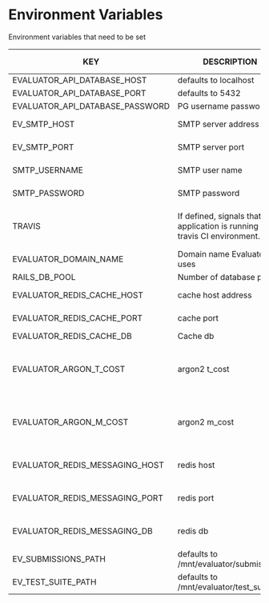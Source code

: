 
Environment Variables
=====================


Environment variables that need to be set

KEY | DESCRIPTION | APPLICABLE ENVIRONMENT
-----|------------|--------------
EVALUATOR_API_DATABASE_HOST| defaults to localhost | production
EVALUATOR_API_DATABASE_PORT| defaults to 5432 | production
EVALUATOR_API_DATABASE_PASSWORD| PG username password | production
EV_SMTP_HOST| SMTP server address| Development, production
EV_SMTP_PORT| SMTP server port| Development, production
SMTP_USERNAME| SMTP user name| Development, production
SMTP_PASSWORD| SMTP password| Development, production
TRAVIS | If defined, signals that the application is running in travis CI environment.| Always applicable, do not set in production
EVALUATOR_DOMAIN_NAME | Domain name Evaluator uses | Always applicable.
RAILS_DB_POOL | Number of database pools | Should be one
EVALUATOR_REDIS_CACHE_HOST | cache host address | defaults to localhost
EVALUATOR_REDIS_CACHE_PORT | cache port | defaults to 6379
EVALUATOR_REDIS_CACHE_DB| Cache db | defaults to zero
EVALUATOR_ARGON_T_COST| argon2 t_cost| ask someone who understands password hashing
EVALUATOR_ARGON_M_COST| argon2 m_cost | ask someone who understands password hashing
EVALUATOR_REDIS_MESSAGING_HOST| redis host| should be different server than cache
EVALUATOR_REDIS_MESSAGING_PORT| redis port| should be different server than cache 
EVALUATOR_REDIS_MESSAGING_DB| redis db | should be different than cache value
EV_SUBMISSIONS_PATH| defaults to /mnt/evaluator/submissions | need to be set in production
EV_TEST_SUITE_PATH| defaults to /mnt/evaluator/test_suites | need to be set in production